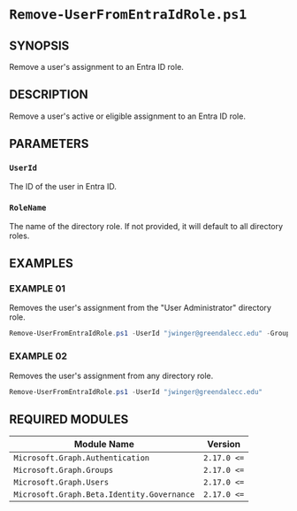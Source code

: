 # `Remove-UserFromEntraIdRole.ps1`

## SYNOPSIS

Remove a user's assignment to an Entra ID role.

## DESCRIPTION

Remove a user's active or eligible assignment to an Entra ID role.

## PARAMETERS

### `UserId`

The ID of the user in Entra ID.

### `RoleName`

The name of the directory role. If not provided, it will default to all directory roles.

## EXAMPLES

### EXAMPLE 01

Removes the user's assignment from the "User Administrator" directory role.

```powershell
Remove-UserFromEntraIdRole.ps1 -UserId "jwinger@greendalecc.edu" -GroupId "User Administrator"
```

### EXAMPLE 02

Removes the user's assignment from any directory role.

```powershell
Remove-UserFromEntraIdRole.ps1 -UserId "jwinger@greendalecc.edu"
```

## REQUIRED MODULES

| Module Name | Version |
| --- | --- |
| `Microsoft.Graph.Authentication` | `2.17.0 <=` |
| `Microsoft.Graph.Groups` | `2.17.0 <=` |
| `Microsoft.Graph.Users` | `2.17.0 <=` |
| `Microsoft.Graph.Beta.Identity.Governance` | `2.17.0 <=` |
